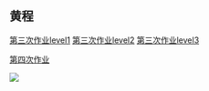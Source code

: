 
黄程
----

[第三次作业level1](https://github.com/chenghuang2016/computationalphysics_N2013301020125/blob/master/lev1.py)
[第三次作业level2](https://github.com/chenghuang2016/computationalphysics_N2013301020125/blob/master/lev2.py)
[第三次作业level3](https://github.com/chenghuang2016/computationalphysics_N2013301020125/blob/master/lev3.py)

[第四次作业](https://github.com/chenghuang2016/computationalphysics_N2013301020125/blob/master/chapter1/Fourth%20homework.pdf)


![](http://latex.codecogs.com/gif.latex?$$\frac{2}{3}$$)
